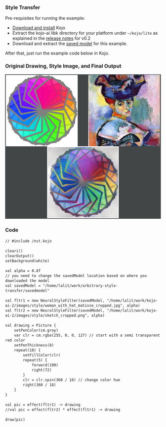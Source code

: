 ### Style Transfer

Pre-requisites for running the example:
* [Download and install](https://www.kogics.net/kojo-download) Kojo
* Extract the kojo-ai libk directory for your platform under `~/kojo/lite` as explained in the [release notes](https://github.com/litan/kojo-ai-2/releases/tag/v0.2) for v0.2
* Download and extract the [saved model](https://github.com/litan/kojo-ai-2/releases/download/v0.1/savedmodel.zip) for this example.



After that, just run the example code below in Kojo.

### Original Drawing, Style Image, and Final Output

![style-transfer-images.png](style-transfer-images.png)

### Code

```
// #include /nst.kojo

cleari()
clearOutput()
setBackground(white)

val alpha = 0.8f
// you need to change the savedModel location based on where you downloaded the model
val savedModel = "/home/lalit/work/arbitrary-style-transfer/savedmodel"

val fltr1 = new NeuralStyleFilter(savedModel, "/home/lalit/work/kojo-ai-2/images/style/woman_with_hat_matisse_cropped.jpg", alpha)
val fltr2 = new NeuralStyleFilter(savedModel, "/home/lalit/work/kojo-ai-2/images/style/sketch_cropped.png", alpha)

val drawing = Picture {
    setPenColor(cm.gray)
    var clr = cm.rgba(255, 0, 0, 127) // start with a semi transparent red color
    setPenThickness(8)
    repeat(18) {
        setFillColor(clr)
        repeat(5) {
            forward(100)
            right(72)
        }
        clr = clr.spin(360 / 18) // change color hue
        right(360 / 18)
    }
}

val pic = effect(fltr1) -> drawing
//val pic = effect(fltr2) * effect(fltr1) -> drawing

draw(pic)
```
